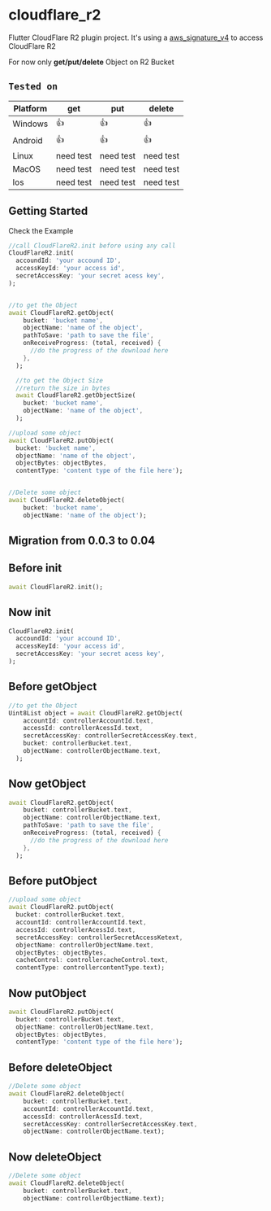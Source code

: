 # cloudflare_r2

Flutter CloudFlare R2 plugin project. It's using a [aws_signature_v4](https://pub.dev/packages/aws_signature_v4) to access CloudFlare R2

For now only **get/put/delete** Object on R2 Bucket

## `Tested on`


| Platform | get       | put       | delete    |
| ---------- | ----------- | ----------- | ----------- |
| Windows  | 👍        | 👍        | 👍        |
| Android  | 👍        | 👍        | 👍        |
| Linux    | need test | need test | need test |
| MacOS    | need test | need test | need test |
| Ios      | need test | need test | need test |

## Getting Started

Check the Example

```dart
//call CloudFlareR2.init before using any call
CloudFlareR2.init(
  accoundId: 'your accound ID',
  accessKeyId: 'your access id', 
  secretAccessKey: 'your secret acess key',   
);


//to get the Object
await CloudFlareR2.getObject(
    bucket: 'bucket name',
    objectName: 'name of the object',
    pathToSave: 'path to save the file',
    onReceiveProgress: (total, received) {
      //do the progress of the download here
    },
  );

  //to get the Object Size
  //return the size in bytes
  await CloudFlareR2.getObjectSize(
    bucket: 'bucket name',
    objectName: 'name of the object',
  );

//upload some object
await CloudFlareR2.putObject(
  bucket: 'bucket name',
  objectName: 'name of the object',
  objectBytes: objectBytes,
  contentType: 'content type of the file here');


//Delete some object
await CloudFlareR2.deleteObject(
    bucket: 'bucket name',
    objectName: 'name of the object');
```

## Migration from 0.0.3 to 0.04

## Before init

```dart
await CloudFlareR2.init();
```

## Now init

```dart
CloudFlareR2.init(
  accoundId: 'your accound ID',
  accessKeyId: 'your access id', 
  secretAccessKey: 'your secret acess key',   
);
```

## Before getObject

```dart
//to get the Object
Uint8List object = await CloudFlareR2.getObject(
    accountId: controllerAccountId.text,
    accessId: controllerAcessId.text,
    secretAccessKey: controllerSecretAccessKey.text,
    bucket: controllerBucket.text,
    objectName: controllerObjectName.text,
  );
```

## Now getObject

```dart
await CloudFlareR2.getObject(
    bucket: controllerBucket.text,
    objectName: controllerObjectName.text,
    pathToSave: 'path to save the file',
    onReceiveProgress: (total, received) {
      //do the progress of the download here
    },
  );
```

## Before putObject

```dart
//upload some object
await CloudFlareR2.putObject(
  bucket: controllerBucket.text,
  accountId: controllerAccountId.text,
  accessId: controllerAcessId.text,
  secretAccessKey: controllerSecretAccessKetext,
  objectName: controllerObjectName.text,
  objectBytes: objectBytes,
  cacheControl: controllercacheControl.text,
  contentType: controllercontentType.text);
```

## Now putObject

```dart
await CloudFlareR2.putObject(
  bucket: controllerBucket.text,
  objectName: controllerObjectName.text,
  objectBytes: objectBytes,
  contentType: 'content type of the file here');
```

## Before deleteObject

```dart
//Delete some object
await CloudFlareR2.deleteObject(
    bucket: controllerBucket.text,
    accountId: controllerAccountId.text,
    accessId: controllerAcessId.text,
    secretAccessKey: controllerSecretAccessKey.text,
    objectName: controllerObjectName.text);
```

## Now deleteObject

```dart
//Delete some object
await CloudFlareR2.deleteObject(
    bucket: controllerBucket.text,
    objectName: controllerObjectName.text);
```
